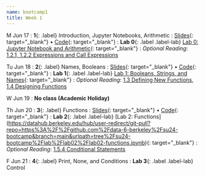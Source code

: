 ```yaml
---
name: bootcamp1
title: Week 1
---
```


M Jun 17
: **1**{: .label} Introduction, Jupyter Notebooks, Arithmetic
   : 
[Slides](https://docs.google.com/presentation/d/1fSkpwMxZvVxNGKd85hQ21GCM0Lj9Xn98QziK5mJq5cM/edit?usp=sharing){: target="_blank"} &#8226; 
[Code](https://datahub.berkeley.edu/hub/user-redirect/git-pull?repo=https%3A%2F%2Fgithub.com%2Fdata-6-berkeley%2Fsu24-bootcamp&branch=main&urlpath=tree%2Fsu24-bootcamp%2Flecture%2Flec01%2Flec01-example.ipynb){: target="_blank"}
: **Lab 0**{: .label .label-lab} [Lab 0: Jupyter Notebook and Arithmetic](https://datahub.berkeley.edu/hub/user-redirect/git-pull?repo=https%3A%2F%2Fgithub.com%2Fdata-6-berkeley%2Fsu24-bootcamp&branch=main&urlpath=tree%2Fsu24-bootcamp%2Flab%2Flab00%2Flab00-arithmetic.ipynb){: target="_blank"}
: *Optional Reading*: [1.2.1, 1.2.2 Expressions and Call Expressions](http://composingprograms.com/pages/12-elements-of-programming.html#names-and-the-environment)


Tu Jun 18
: **2**{: .label}  Names, Booleans
   : 
[Slides](https://docs.google.com/presentation/d/1MhlqHh6b_GycEed9cY721h1jAfDzkSWniDeb-J43klg/edit?usp=sharing){: target="_blank"} &#8226; 
[Code](https://datahub.berkeley.edu/hub/user-redirect/git-pull?repo=https%3A%2F%2Fgithub.com%2Fdata-6-berkeley%2Fsu24-bootcamp&branch=main&urlpath=tree%2Fsu24-bootcamp%2Flab%2Flab01%2Flab01-strings-booleans-names.ipynb){: target="_blank"}
: **Lab 1**{: .label .label-lab} [Lab 1: Booleans, Strings, and Names](https://datahub.berkeley.edu/hub/user-redirect/git-pull?repo=https%3A%2F%2Fgithub.com%2Fdata-6-berkeley%2Fsu24-bootcamp&branch=main&urlpath=tree%2Fsu24-bootcamp%2Flab%2Flab00%2Flab00-arithmetic.ipynb){: target="_blank"}
: *Optional Reading*: [1.3 Defining New Functions](http://composingprograms.com/pages/13-defining-new-functions.html), [1.4 Designing Functions](http://composingprograms.com/pages/14-designing-functions.html)

W Jun 19
: **No class (Academic Holiday)**

Th Jun 20
: **3**{: .label}  Functions
   : 
[Slides](https://docs.google.com/presentation/d/1nYIk9jARREZd5lLMBIYpGP84dbl6ZE2zMMYhK_LNRJQ/edit?usp=sharing){: target="_blank"} &#8226; 
[Code](https://datahub.berkeley.edu/hub/user-redirect/git-pull?repo=https%3A%2F%2Fgithub.com%2Fdata-6-berkeley%2Fsu24-bootcamp&branch=main&urlpath=tree%2Fsu24-bootcamp%2Flecture%2Flec03%2Flec03.ipynb){: target="_blank"}
: **Lab 2**{: .label .label-lab} [Lab 2: Functions] (https://datahub.berkeley.edu/hub/user-redirect/git-pull?repo=https%3A%2F%2Fgithub.com%2Fdata-6-berkeley%2Fsu24-bootcamp&branch=main&urlpath=tree%2Fsu24-bootcamp%2Flab%2Flab02%2Flab02-functions.ipynb){: target="_blank"}
: *Optional Reading*: [1.5.4 Conditional Statements](http://composingprograms.com/pages/14-designing-functions.html)

F Jun 21
: **4**{: .label} Print, None, and Conditions
: **Lab 3**{: .label .label-lab} Control

